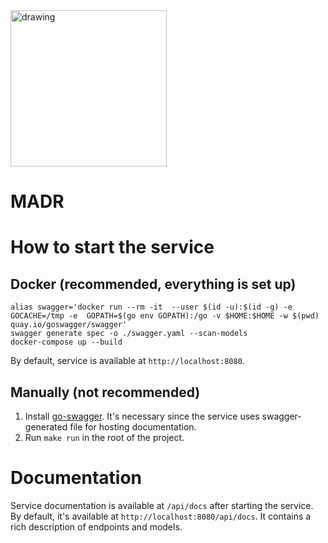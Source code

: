 <img src="https://github.com/ogniloud/MADR/assets/91509036/1903bbd8-50ec-4a19-bf20-bac04052e84e" alt="drawing" width="250"/>
<h1>MADR</h1>

# How to start the service

## Docker (recommended, everything is set up)
```
alias swagger='docker run --rm -it  --user $(id -u):$(id -g) -e GOCACHE=/tmp -e  GOPATH=$(go env GOPATH):/go -v $HOME:$HOME -w $(pwd) quay.io/goswagger/swagger'
swagger generate spec -o ./swagger.yaml --scan-models
docker-compose up --build
```

By default, service is available at `http://localhost:8080`.

## Manually (not recommended)
1) Install [go-swagger](https://goswagger.io/install.html).
   It's necessary since the service uses swagger-generated file for hosting documentation.
2) Run `make run` in the root of the project.

# Documentation
Service documentation is available at `/api/docs` after starting the service.
By default, it's available at `http://localhost:8080/api/docs`. It contains a rich description of endpoints and models.
